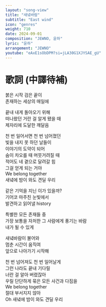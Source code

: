 ```yaml
---
layout: "song-view"
title: "새녘바람"
subtitle: "East wind"
icon: "genres"
weight: 710
date: 2024-09-01
composition: "JEWNO, 윤하"
lyric: "윤하"
arrangement: "JEWNO"
youtube: "eAxE1sObDPM?si=jLA30G1XJYSAE_gU"
---
```


# 歌詞 (中譯待補)

붉은 시작 검은 끝이  
존재하는 세상의 매일에  

끝내 내게 돌아오기 위해  
떠나왔던 거란 걸 알게 됐을 때  
제자리에 도달한 깨달음  

천 번 일어서면 천 번 넘어졌던  
빛을 내지 못 하던 날들이  
이야기의 도약이 되어  
숨이 차오를 때 머뭇거려질 때  
적어도 네 곁으로 달려갈 힘  
그걸 얻게 되는 거야  
We belong together  
새녘에 밤이 와도 견딜 우리  

같은 기억을 지닌 이가 있을까?  
기어코 마주친 눈빛에서  
발견하고 읽어낼 history  

특별한 모든 존재들 중  
가장 보통을 자처한 그 사람에게 풍기는 바람  
내가 될 수 있게  

새녘바람이 불어와  
멈춘 시간이 움직여  
앞으로 나아가기 시작해  

천 번 넘어져도 천 번 일어날게  
그런 나라도 끝내 기다릴  
너란 걸 알아 버렸잖아  
우릴 단단하게 묶은 모든 사건과 다짐을  
We belong together  
절대 부서지지 않아  
Oh 새녘에 밤이 와도 견딜 우리  
